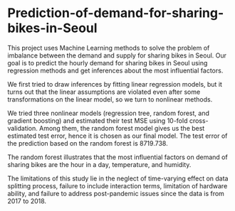 # Prediction-of-demand-for-sharing-bikes-in-Seoul

This project uses Machine Learning methods to solve the problem of imbalance between the demand and supply for sharing bikes in Seoul. Our goal is to predict the hourly demand for sharing bikes in Seoul using regression methods and get inferences about the most influential factors. 

We first tried to draw inferences by fitting linear regression models, but it turns out that the linear assumptions are violated even after some transformations on the linear model, so we turn to nonlinear methods. 

We tried three nonlinear models (regression tree, random forest, and gradient boosting) and estimated their test MSE using 10-fold cross- validation. Among them, the random forest model gives us the best estimated test error, hence it is chosen as our final model. The test error of the prediction based on the random forest is 8719.738. 

The random forest illustrates that the most influential factors on demand of sharing bikes are the hour in a day, temperature, and humidity. 

The limitations of this study lie in the neglect of time-varying effect on data splitting process, failure to include interaction terms, limitation of hardware ability, and failure to address post-pandemic issues since the data is from 2017 to 2018.
